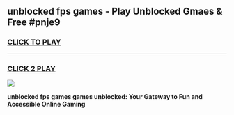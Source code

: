 
## unblocked fps games - Play Unblocked Gmaes & Free #pnje9
<h3>
<a href="https://news.freeplayer.one?title=unblocked_fps_games&ref=26F">CLICK TO PLAY</a></h3>
<hr>

<h3>
<a href="https://news.freeplayer.one?title=unblocked_fps_games&ref=26F">CLICK 2 PLAY</a>
  
</h3>

<a href="https://news.freeplayer.one?title=unblocked_fps_games&ref=26F/"><img src="https://clearcache.store/games.png"></a>


**unblocked fps games games unblocked: Your Gateway to Fun and Accessible Online Gaming**
